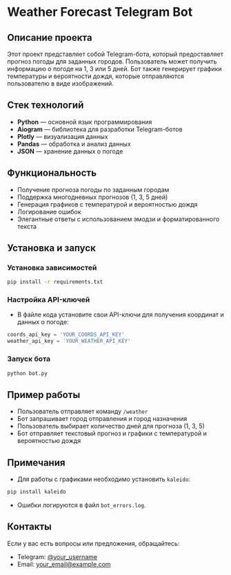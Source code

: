# Weather Forecast Telegram Bot

## Описание проекта
Этот проект представляет собой Telegram-бота, который предоставляет прогноз погоды для заданных городов. Пользователь может получить информацию о погоде на 1, 3 или 5 дней. Бот также генерирует графики температуры и вероятности дождя, которые отправляются пользователю в виде изображений.

## Стек технологий
- **Python** — основной язык программирования
- **Aiogram** — библиотека для разработки Telegram-ботов
- **Plotly** — визуализация данных
- **Pandas** — обработка и анализ данных
- **JSON** — хранение данных о погоде

## Функциональность
- Получение прогноза погоды по заданным городам
- Поддержка многодневных прогнозов (1, 3, 5 дней)
- Генерация графиков с температурой и вероятностью дождя
- Логирование ошибок
- Элегантные ответы с использованием эмодзи и форматированного текста

## Установка и запуск
### Установка зависимостей
```bash
pip install -r requirements.txt
```
### Настройка API-ключей
- В файле кода установите свои API-ключи для получения координат и данных о погоде:
```python
coords_api_key = 'YOUR_COORDS_API_KEY'
weather_api_key = 'YOUR_WEATHER_API_KEY'
```

### Запуск бота
```bash
python bot.py
```

## Пример работы
- Пользователь отправляет команду `/weather`
- Бот запрашивает город отправления и город назначения
- Пользователь выбирает количество дней для прогноза (1, 3, 5)
- Бот отправляет текстовый прогноз и графики с температурой и вероятностью дождя

## Примечания
- Для работы с графиками необходимо установить `kaleido`:
```bash
pip install kaleido
```
- Ошибки логируются в файл `bot_errors.log`.

## Контакты
Если у вас есть вопросы или предложения, обращайтесь:
- Telegram: [@your_username](https://t.me/your_username)
- Email: your_email@example.com

